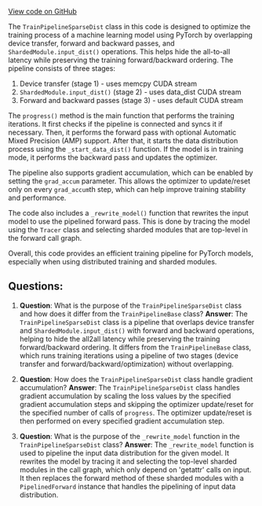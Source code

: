 [View code on GitHub](https://github.com/twitter/the-algorithm-ml/blob/master/core/train_pipeline.py)

The `TrainPipelineSparseDist` class in this code is designed to optimize the training process of a machine learning model using PyTorch by overlapping device transfer, forward and backward passes, and `ShardedModule.input_dist()` operations. This helps hide the all-to-all latency while preserving the training forward/backward ordering. The pipeline consists of three stages:

1. Device transfer (stage 1) - uses memcpy CUDA stream
2. `ShardedModule.input_dist()` (stage 2) - uses data_dist CUDA stream
3. Forward and backward passes (stage 3) - uses default CUDA stream

The `progress()` method is the main function that performs the training iterations. It first checks if the pipeline is connected and syncs it if necessary. Then, it performs the forward pass with optional Automatic Mixed Precision (AMP) support. After that, it starts the data distribution process using the `_start_data_dist()` function. If the model is in training mode, it performs the backward pass and updates the optimizer.

The pipeline also supports gradient accumulation, which can be enabled by setting the `grad_accum` parameter. This allows the optimizer to update/reset only on every `grad_accum`th step, which can help improve training stability and performance.

The code also includes a `_rewrite_model()` function that rewrites the input model to use the pipelined forward pass. This is done by tracing the model using the `Tracer` class and selecting sharded modules that are top-level in the forward call graph.

Overall, this code provides an efficient training pipeline for PyTorch models, especially when using distributed training and sharded modules.
## Questions: 
 1. **Question**: What is the purpose of the `TrainPipelineSparseDist` class and how does it differ from the `TrainPipelineBase` class?
   **Answer**: The `TrainPipelineSparseDist` class is a pipeline that overlaps device transfer and `ShardedModule.input_dist()` with forward and backward operations, helping to hide the all2all latency while preserving the training forward/backward ordering. It differs from the `TrainPipelineBase` class, which runs training iterations using a pipeline of two stages (device transfer and forward/backward/optimization) without overlapping.

2. **Question**: How does the `TrainPipelineSparseDist` class handle gradient accumulation?
   **Answer**: The `TrainPipelineSparseDist` class handles gradient accumulation by scaling the loss values by the specified gradient accumulation steps and skipping the optimizer update/reset for the specified number of calls of `progress`. The optimizer update/reset is then performed on every specified gradient accumulation step.

3. **Question**: What is the purpose of the `_rewrite_model` function in the `TrainPipelineSparseDist` class?
   **Answer**: The `_rewrite_model` function is used to pipeline the input data distribution for the given model. It rewrites the model by tracing it and selecting the top-level sharded modules in the call graph, which only depend on 'getattr' calls on input. It then replaces the forward method of these sharded modules with a `PipelinedForward` instance that handles the pipelining of input data distribution.
